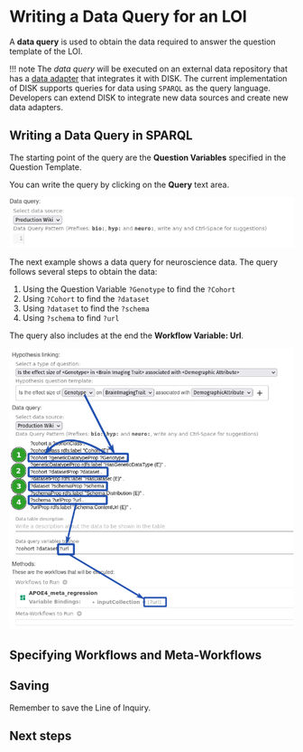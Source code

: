 # Writing a Data Query for an LOI

A **data query** is used to obtain the data required to answer the question template of the LOI.


!!! note
    The *data query* will be executed on an external data repository that has a [data adapter](/data-adapter) that integrates it with DISK.
    The current implementation of DISK supports queries for data using `SPARQL` as the query language.  
    Developers can extend DISK to integrate new data sources and create new data adapters.

## Writing a Data Query in SPARQL

The starting point of the query are the **Question Variables** specified in the Question Template.  

You can write the query by clicking on the **Query** text area.

![Query](../../figures/user-guide/data-query-field.png "Query")

The next example shows a data query for neuroscience data.  The query follows several steps to obtain the data:

1. Using the Question Variable `?Genotype` to find the `?Cohort`
2. Using `?Cohort` to find the `?dataset`
3. Using `?dataset` to find the `?schema`
4. Using `?schema` to find `?url`

The query also includes at the end the **Workflow Variable: Url**.

![Data Query](../../figures/user-guide/mapping-with-number.png "Data Query")


## Specifying Workflows and Meta-Workflows



## Saving

Remember to save the Line of Inquiry.

## Next steps

